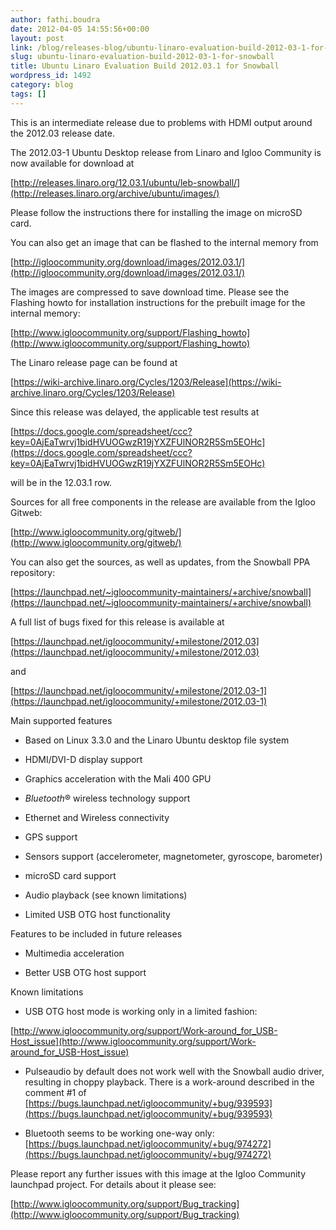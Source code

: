 ```yaml
---
author: fathi.boudra
date: 2012-04-05 14:55:56+00:00
layout: post
link: /blog/releases-blog/ubuntu-linaro-evaluation-build-2012-03-1-for-snowball/
slug: ubuntu-linaro-evaluation-build-2012-03-1-for-snowball
title: Ubuntu Linaro Evaluation Build 2012.03.1 for Snowball
wordpress_id: 1492
category: blog
tags: []
---
```


This is an intermediate release due to problems with HDMI output around the 2012.03 release date.

The 2012.03-1 Ubuntu Desktop release from Linaro and Igloo Community is now available for download at

[http://releases.linaro.org/12.03.1/ubuntu/leb-snowball/](http://releases.linaro.org/archive/ubuntu/images/)

Please follow the instructions there for installing the image on microSD card.

You can also get an image that can be flashed to the internal memory from

[http://igloocommunity.org/download/images/2012.03.1/](http://igloocommunity.org/download/images/2012.03.1/)

The images are compressed to save download time. Please see the Flashing howto for installation instructions for the prebuilt image for the internal memory:

[http://www.igloocommunity.org/support/Flashing_howto](http://www.igloocommunity.org/support/Flashing_howto)

The Linaro release page can be found at

[https://wiki-archive.linaro.org/Cycles/1203/Release](https://wiki-archive.linaro.org/Cycles/1203/Release)

Since this release was delayed, the applicable test results at

[https://docs.google.com/spreadsheet/ccc?key=0AjEaTwrvj1bidHVUOGwzR19jYXZFUlNOR2R5Sm5EOHc](https://docs.google.com/spreadsheet/ccc?key=0AjEaTwrvj1bidHVUOGwzR19jYXZFUlNOR2R5Sm5EOHc)

will be in the 12.03.1 row.

Sources for all free components in the release are available from the Igloo Gitweb:

[http://www.igloocommunity.org/gitweb/](http://www.igloocommunity.org/gitweb/)

You can also get the sources, as well as updates, from the Snowball PPA repository:

[https://launchpad.net/~igloocommunity-maintainers/+archive/snowball](https://launchpad.net/~igloocommunity-maintainers/+archive/snowball)

A full list of bugs fixed for this release is available at

[https://launchpad.net/igloocommunity/+milestone/2012.03](https://launchpad.net/igloocommunity/+milestone/2012.03)

and

[https://launchpad.net/igloocommunity/+milestone/2012.03-1](https://launchpad.net/igloocommunity/+milestone/2012.03-1)

Main supported features

- Based on Linux 3.3.0 and the Linaro Ubuntu desktop file system

- HDMI/DVI-D display support

- Graphics acceleration with the Mali 400 GPU

- *Bluetooth*® wireless technology support

- Ethernet and Wireless connectivity

- GPS support

- Sensors support (accelerometer, magnetometer, gyroscope, barometer)

- microSD card support

- Audio playback (see known limitations)

- Limited USB OTG host functionality

Features to be included in future releases

- Multimedia acceleration

- Better USB OTG host support

Known limitations

- USB OTG host mode is working only in a limited fashion:

[http://www.igloocommunity.org/support/Work-around_for_USB-Host_issue](http://www.igloocommunity.org/support/Work-around_for_USB-Host_issue)

- Pulseaudio by default does not work well with the Snowball audio
  driver, resulting in choppy playback. There is a work-around described
  in the comment #1 of
  [https://bugs.launchpad.net/igloocommunity/+bug/939593](https://bugs.launchpad.net/igloocommunity/+bug/939593)

- Bluetooth seems to be working one-way only:
  [https://bugs.launchpad.net/igloocommunity/+bug/974272](https://bugs.launchpad.net/igloocommunity/+bug/974272)

Please report any further issues with this image at the Igloo Community launchpad project. For details about it please see:

[http://www.igloocommunity.org/support/Bug_tracking](http://www.igloocommunity.org/support/Bug_tracking)